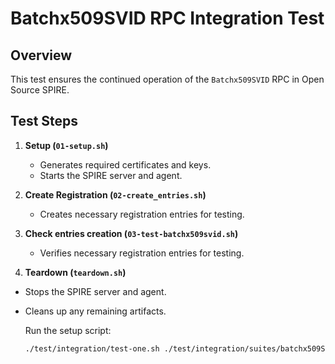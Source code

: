 # Batchx509SVID RPC Integration Test

## Overview

This test ensures the continued operation of the `Batchx509SVID` RPC in Open Source SPIRE.

## Test Steps

1. **Setup (`01-setup.sh`)**
   - Generates required certificates and keys.
   - Starts the SPIRE server and agent.

2. **Create Registration (`02-create_entries.sh`)**
   - Creates necessary registration entries for testing.

2. **Check entries creation (`03-test-batchx509svid.sh`)**
   - Verifies necessary registration entries for testing.

3. **Teardown (`teardown.sh`)**
- Stops the SPIRE server and agent.
- Cleans up any remaining artifacts.

   Run the setup script:

   ```bash
   ./test/integration/test-one.sh ./test/integration/suites/batchx509SVID
